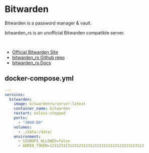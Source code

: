 # Bitwarden
Bitwarden is a password manager & vault.<br>

bitwarden_rs is an unofficial Bitwarden compatible server.

<br>

- [Official Bitwarden Site](https://bitwarden.com/)
- [bitwarden_rs Github repo](https://github.com/dani-garcia/bitwarden_rs)
- [bitwarden_rs Docs](https://github.com/dani-garcia/bitwarden_rs/wiki)


## docker-compose.yml
```yml
---
services:
  bitwarden:
    image: bitwardenrs/server:latest
    container_name: bitwarden
    restart: unless-stopped
    ports:
      - "3000:80"
    volumes:
      - ./data:/data/
    environment:
      - SIGNUPS_ALLOWED=false
	  - ADMIN_TOKEN=123123123123123123123123123123123123123123
```
